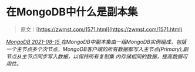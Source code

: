 <!--yml
category: 未分类
date: 0001-01-01 00:00:00
--->

# 在MongoDB中什么是副本集

> 原文：[https://zwmst.com/1571.html](https://zwmst.com/1571.html)

   [ *MongoDB* ](https://zwmst.com/mongodb)*[ <time datetime="2021-08-15T15:29:24+08:00"> 2021-08-15 </time> ](https://zwmst.com/1571.html)  在MongoDB中副本集由一组MongoDB实例组成，包括一个主节点多个次节点，MongoDB客户端的所有数据都写入主节点(Primary),副节点从主节点同步写入数据，以保持所有复制集 内存储相同的数据，提高数据可用性。*